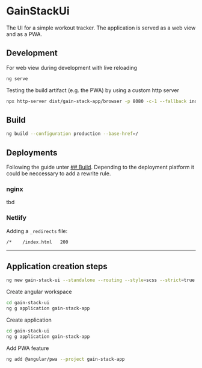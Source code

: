 # GainStackUi

The UI for a simple workout tracker.
The application is served as a web view and as a PWA.

## Development

For web view during development with live reloading
```bash
ng serve 
```

Testing the build artifact (e.g. the PWA) by using a custom http server
```bash
npx http-server dist/gain-stack-app/browser -p 8080 -c-1 --fallback index.html
```

## Build

```bash
ng build --configuration production --base-href=/ 
```


## Deployments

Following the guide unter [## Build](#build).
Depending to the deployment platform it could be neccessary to add a rewrite rule.

### nginx

tbd


### Netlify

Adding a `_redirects` file:
```txt
/*    /index.html   200
```
---

## Application creation steps


```bash
ng new gain-stack-ui --standalone --routing --style=scss --strict=true --create-application=false
```

Create angular workspace

```bash
cd gain-stack-ui
ng g application gain-stack-app
```

Create application

```bash
cd gain-stack-ui
ng g application gain-stack-app

```
Add PWA feature
```bash
ng add @angular/pwa --project gain-stack-app
```

